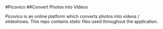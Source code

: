 #Picovico
##Convert Photos into Videos

Picovico is an online platform which converts photos into videos / slideshows. 
This repo contains static files used throughout the application.
